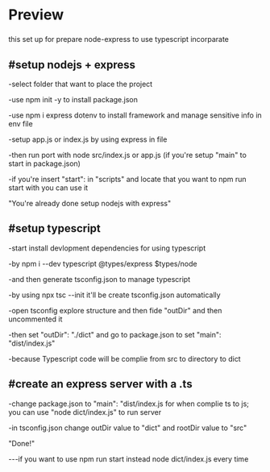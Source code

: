 <h1>Preview</h1>

###

this set up for prepare node-express to use typescript incorparate

###

## #setup nodejs + express

-select folder that want to place the project

-use npm init -y to install package.json

-use npm i express dotenv to install framework and manage sensitive info in env file

-setup app.js or index.js by using express in file

-then run port with node src/index.js or app.js (if you're setup "main" to start in package.json)

-if you're insert "start": in "scripts" and locate that you want to npm run start with you can use it

"You're already done setup nodejs with express"

## #setup typescript

-start install devlopment dependencies for using typescript

-by npm i --dev typescript @types/express $types/node

-and then generate tsconfig.json to manage typescript

-by using npx tsc --init it'll be create tsconfig.json automatically

-open tsconfig explore structure and then fide "outDir" and then uncommented it

-then set "outDir": "./dict" and go to package.json to set "main": "dist/index.js"

-because Typescript code will be complie from src to directory to dict

## #create an express server with a .ts

-change package.json to "main": "dist/index.js for when complie ts to js; you can use "node dict/index.js" to run server

-in tsconfig.json change outDir value to "dict" and rootDir value to "src"

"Done!"

---if you want to use npm run start instead node dict/index.js every time
